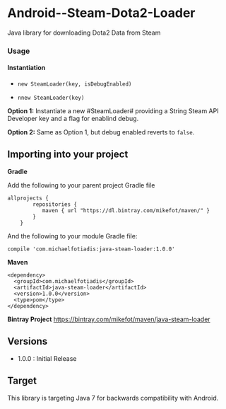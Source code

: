 # Android--Steam-Dota2-Loader
Java library for downloading Dota2 Data from Steam

### Usage

#### Instantiation
- `new SteamLoader(key, isDebugEnabled)`

- `nnew SteamLoader(key)`

**Option 1:** Instantiate a new #SteamLoader# providing a String Steam API Developer key and a flag for enablind debug.

**Option 2:** Same as Option 1, but debug enabled reverts to `false`.

## Importing into your project

**Gradle**

Add the following to your parent project Gradle file

```
allprojects {
        repositories {
           maven { url "https://dl.bintray.com/mikefot/maven/" }
        }
    }
```

And the following to your module Gradle file:

`compile 'com.michaelfotiadis:java-steam-loader:1.0.0'`

**Maven**

```
<dependency>
  <groupId>com.michaelfotiadis</groupId>
  <artifactId>java-steam-loader</artifactId>
  <version>1.0.0</version>
  <type>pom</type>
</dependency>
```

**Bintray Project**
https://bintray.com/mikefot/maven/java-steam-loader

## Versions
- 1.0.0 : Initial Release

## Target
This library is targeting Java 7 for backwards compatibility with Android.
